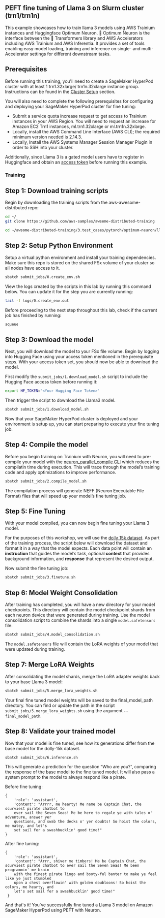 ## PEFT fine tuning of Llama 3 on Slurm cluster (trn1/trn1n)

This example showcases how to train llama 3 models using AWS Trainium instances and Huggingface Optimum Neuron. 🤗 Optimum Neuron is the interface between the 🤗 Transformers library and AWS Accelerators including AWS Trainium and AWS Inferentia. It provides a set of tools enabling easy model loading, training and inference on single- and multi-Accelerator settings for different downstream tasks.

## Prerequisites
Before running this training, you'll need to create a SageMaker HyperPod cluster with at least 1 trn1.32xlarge/ trn1n.32xlarge instance group. Instructions can be found in the [Cluster Setup](https://catalog.workshops.aws/sagemaker-hyperpod/en-US/01-cluster) section. 

You will also need to complete the following prerequisites for configuring and deploying your SageMaker HyperPod cluster for fine tuning:

* Submit a service quota increase request to get access to Trainium instances in your AWS Region. You will need to request an increase for Amazon EC2 Trn1 instances, ml.trn1.32xlarge or ml.trn1n.32xlarge.
* Locally, install the AWS Command Line Interface (AWS CLI); the required minimum version needed is 2.14.3.
* Locally, Install the AWS Systems Manager Session Manager Plugin in order to SSH into your cluster.


Additionally, since Llama 3 is a gated model users have to register in Huggingface and obtain an [access token](https://huggingface.co/docs/hub/en/security-tokens) before running this example.

### Training

## Step 1: Download training scripts

Begin by downloading the training scripts from the aws-awesome-distributed repo:

```bash
cd ~/
git clone https://github.com/aws-samples/awsome-distributed-training

cd ~/awsome-distributed-training/3.test_cases/pytorch/optimum-neuron/llama3/slurm/fine-tuning
```

## Step 2: Setup Python Environment

Setup a virtual python environment and install your training dependencies. Make sure this repo is stored on the shared FSx volume of your cluster so all nodes have access to it.

```bash
sbatch submit_jobs/0.create_env.sh
```

View the logs created by the scripts in this lab by running this command below. You can update it for the step you are currently running:

```bash
tail -f logs/0.create_env.out 
```

Before proceeding to the next step throughout this lab, check if the current job has finished by running:

```bash
squeue
```

## Step 3: Download the model

Next, you will download the model to your FSx file volume. Begin by logging into Hugging Face using your access token mentioned in the prerequisite steps. With your access token set, you should now be able to download the model.

First modify the `submit_jobs/1.download_model.sh` script to include the Hugging Face access token before running it:

```bash
export HF_TOKEN="<Your Hugging Face Token>"
```

Then trigger the script to download the Llama3 model. 

```bash
sbatch submit_jobs/1.download_model.sh
```

Now that your SageMaker HyperPod cluster is deployed and your environment is setup up, you can start preparing to execute your fine tuning job. 

## Step 4: Compile the model

Before you begin training on Trainium with Neuron, you will need to pre-compile your model with the [neuron_parallel_compile CLI](https://awsdocs-neuron.readthedocs-hosted.com/en/latest/frameworks/torch/torch-neuronx/api-reference-guide/training/pytorch-neuron-parallel-compile.html) which reduces the compilatin time during execution. This will trace through the model’s training code and apply optimizations to improve performance.

```bash
sbatch submit_jobs/2.compile_model.sh
```
The compilation process will generate NEFF (Neuron Executable File Format) files that will speed up your model’s fine tuning job. 

## Step 5: Fine Tuning

With your model compiled, you can now begin fine tuning your Llama 3 model. 

For the purposes of this workshop, we will use the [dolly 15k dataset](https://huggingface.co/datasets/databricks/databricks-dolly-15k). As part of the training process, the script below will download the dataset and format it in a way that the model expects. Each data point will contain an **instruction** that guides the model’s task, optional **context** that provides background information, and **response** that represent the desired output.

Now submit the fine tuning job:

```bash
sbatch submit_jobs/3.finetune.sh
```

## Step 6: Model Weight Consolidation

After training has completed, you will have a new directory for your model checkpoints. This directory will contain the model checkpoint shards from each neuron device that were generated during training. Use the model consolidation script to combine the shards into a single `model.safetensors` file.

```bash
sbatch submit_jobs/4.model_consolidation.sh
```

The `model.safetensors` file will contain the LoRA weights of your model that were updated during training. 

## Step 7: Merge LoRA Weights

After consolidating the model shards, merge the LoRA adapter weights back to your base Llama 3 model:

```bash
sbatch submit_jobs/5.merge_lora_weights.sh
```
Your final fine tuned model weights will be saved to the final_model_path directory. You can find or update the path in the script `submit_jobs/5.merge_lora_weights.sh` using the argument `--final_model_path`.

## Step 8: Validate your trained model
Now that your model is fine tuned, see how its generations differ from the base model for the dolly-15k dataset. 

```bash
sbatch submit_jobs/6.inference.sh
```

This will generate a prediction for the question “Who are you?”, comparing the response of the base model to the fine tuned model. It will also pass a system prompt to the model to always respond like a pirate. 

Before fine tuning:

```
{
    'role': 'assistant', 
    'content': "Arrrr, me hearty! Me name be Captain Chat, the scurviest pirate chatbot to 
    ever sail the Seven Seas! Me be here to regale ye with tales o' adventure, answer yer 
    questions, and swab the decks o' yer doubts! So hoist the colors, me matey, and let's 
    set sail fer a swashbucklin' good time!"
}
```

After fine tuning:

```
{
    'role': 'assistant', 
    'content': "Arrr, shiver me timbers! Me be Captain Chat, the scurviest pirate chatbot to ever sail the Seven Seas! Me been programmin' me brain 
    with the finest pirate lingo and booty-ful banter to make ye feel like ye just stumbled
    upon a chest overflowin' with golden doubloons! So hoist the colors, me hearty, and 
    let's set sail fer a swashbucklin' good time!"
 } 
```

And that's it! You've successfully fine tuned a Llama 3 model on Amazon SageMaker HyperPod using PEFT with Neuron. 
